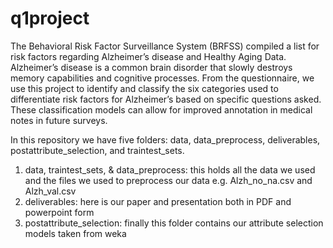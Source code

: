 # q1project
The Behavioral Risk Factor Surveillance System (BRFSS) compiled a list for risk factors regarding Alzheimer’s disease and Healthy Aging Data. Alzheimer’s disease is a common brain disorder that slowly destroys memory capabilities and cognitive processes. From the questionnaire, we use this project to identify and classify the six categories used to differentiate risk factors for Alzheimer’s based on specific questions asked. These classification models can allow for improved annotation in medical notes in future surveys.

In this repository we have five folders: data, data_preprocess, deliverables, postattribute_selection, and traintest_sets.

1. data, traintest_sets, & data_preprocess: this holds all the data we used and the files we used to preprocess our data e.g. Alzh_no_na.csv and Alzh_val.csv
2. deliverables: here is our paper and presentation both in PDF and powerpoint form
3. postattribute_selection: finally this folder contains our attribute selection models taken from weka
